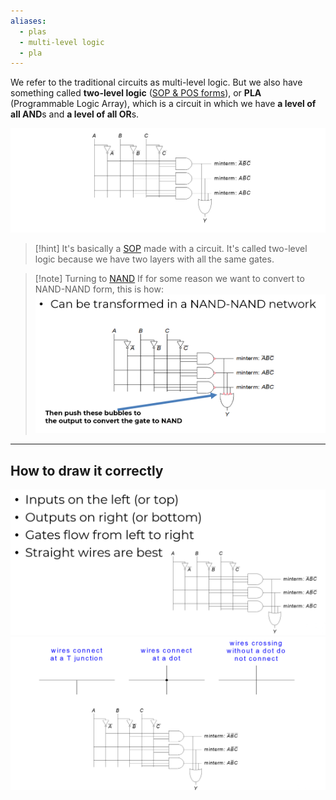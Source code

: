 ```yaml
---
aliases:
  - plas
  - multi-level logic
  - pla
---
```

We refer to the traditional circuits as multi-level logic.
But we also have something called **two-level logic** ([SOP & POS forms](4.%20SOP%20&%20POS.md)), or **PLA** (Programmable Logic Array), which is a circuit in which we have **a level of all AND**s and **a level of all OR**s.

![](../z_images/Pasted%20image%2020250113143208.png)


> [!hint]
> It's basically a [SOP](4.%20SOP%20&%20POS.md#SOP%20(sum%20of%20products)) made with a circuit.
> It's called two-level logic because we have two layers with all the same gates.

> [!note] Turning to [NAND](7.%20De%20Morgan's%20Theorem.md#^NAND)
> If for some reason we want to convert to NAND-NAND form, this is how:
> ![](../z_images/Pasted%20image%2020250113143611.png)

---

## How to draw it correctly

![](../z_images/Pasted%20image%2020250113143756.png)
![](../z_images/Pasted%20image%2020250113143845.png)
